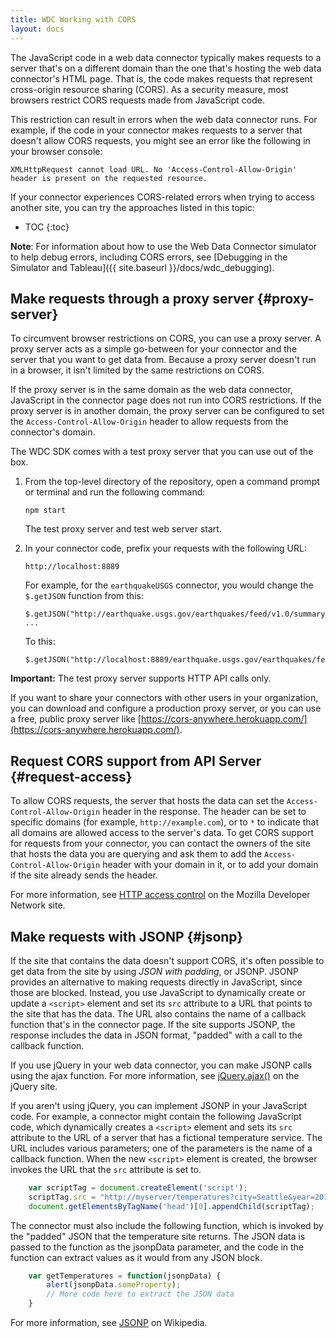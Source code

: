 ```yaml
---
title: WDC Working with CORS
layout: docs
---
```


The JavaScript code in a web data connector typically makes requests to
a server that's on a different domain than the one that's hosting the
web data connector's HTML page. That is, the code makes requests that
represent cross-origin resource sharing (CORS). As a security measure,
most browsers restrict CORS requests made from JavaScript code.

This restriction can result in errors when the web data connector runs.
For example, if the code in your connector makes requests to a server that
doesn't allow CORS requests, you might see an error like the following in
your browser console:

```
XMLHttpRequest cannot load URL. No 'Access-Control-Allow-Origin' header is present on the requested resource.
```

If your connector experiences CORS-related errors when trying to access
another site, you can try the approaches listed in this topic:

* TOC
{:toc}

**Note**: For information about how to use the Web Data Connector
simulator to help debug errors, including CORS errors, see [Debugging in the Simulator and Tableau]({{ site.baseurl
}}/docs/wdc_debugging).

Make requests through a proxy server {#proxy-server}
------------------------------------

To circumvent browser restrictions on CORS, you can use a proxy server.
A proxy server acts as a simple go-between for your connector and the server that you
want to get data from. Because a proxy server doesn't run in a browser, it isn't
limited by the same restrictions on CORS.

If the proxy server is in the same domain as the web data connector,
JavaScript in the connector page does not run into CORS restrictions. If
the proxy server is in another domain, the proxy server can be
configured to set the `Access-Control-Allow-Origin` header to allow
requests from the connector's domain.

The WDC SDK comes with a test proxy server that you can use out of the box.

1. From the top-level directory of the repository, open a command prompt or terminal and run the following command:

   ```
   npm start
   ```

   The test proxy server and test web server start.

1. In your connector code, prefix your requests with the following URL:

   ```
   http://localhost:8889
   ```

   For example, for the `earthquakeUSGS` connector, you would change the `$.getJSON` function from this:

   ```
   $.getJSON("http://earthquake.usgs.gov/earthquakes/feed/v1.0/summary/4.5_week.geojson",
   ...
   ```

   To this:

   ```
   $.getJSON("http://localhost:8889/earthquake.usgs.gov/earthquakes/feed/v1.0/summary/4.5_week.geojson",
   ```

**Important:** The test proxy server supports HTTP API calls only.

If you want to share your connectors with other users in your organization, you can download
and configure a production proxy server, or you can use a free, public proxy server like [https://cors-anywhere.herokuapp.com/](https://cors-anywhere.herokuapp.com/).

Request CORS support from API Server {#request-access}
--------------------

To allow CORS requests, the server that hosts the data can set the
`Access-Control-Allow-Origin` header in the response. The header can be
set to specific domains (for example, `http://example.com`), or to `*`
to indicate that all domains are allowed access to the server's data. To
get CORS support for requests from your connector, you can contact the
owners of the site that hosts the data you are querying and ask them to
add the `Access-Control-Allow-Origin` header with your domain in it, or
to add your domain if the site already sends the header.

For more information, see [HTTP access
control](https://developer.mozilla.org/en-US/docs/Web/HTTP/Access_control_CORS)
on the Mozilla Developer Network site.

Make requests with JSONP {#jsonp}
---------

If the site that contains the data doesn't support CORS, it's often
possible to get data from the site by using *JSON with padding*, or
JSONP. JSONP provides an alternative to making requests directly in
JavaScript, since those are blocked. Instead, you use JavaScript to
dynamically create or update a `<script>` element and set its `src`
attribute to a URL that points to the site that has the data. The
URL also contains the name of a callback function that's in the
connector page. If the site supports JSONP, the response includes the
data in JSON format, "padded" with a call to the callback function.

If you use jQuery in your web data connector, you can make JSONP calls
using the <span class="api-command-ref">ajax</span> function. For more
information, see [jQuery.ajax()](http://api.jquery.com/jQuery.ajax/) on
the jQuery site.

If you aren't using jQuery, you can implement JSONP in your JavaScript
code. For example, a connector might contain the following JavaScript
code, which dynamically creates a `<script>` element and sets its `src`
attribute to the URL of a server that has a fictional temperature
service. The URL includes various parameters; one of the parameters is
the name of a callback function. When the new `<script>` element is
created, the browser invokes the URL that the `src` attribute is set to.

```js
    var scriptTag = document.createElement('script');
    scriptTag.src = "http://myserver/temperatures?city=Seattle&year=2014&callback=getTemperatures";
    document.getElementsByTagName('head')[0].appendChild(scriptTag);
```

The connector must also include the following function, which is invoked
by the "padded" JSON that the temperature site returns. The JSON data is
passed to the function as the <span
class="api-placeholder">jsonpData</span> parameter, and the code in the
function can extract values as it would from any JSON block.

```js
    var getTemperatures = function(jsonpData) {
        alert(jsonpData.someProperty);
        // More code here to extract the JSON data
    }
```

For more information, see [JSONP](https://en.wikipedia.org/wiki/JSONP)
on Wikipedia.

